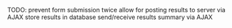 

TODO:
prevent form submission twice
allow for posting results to server via AJAX
store results in database
send/receive results summary via AJAX

